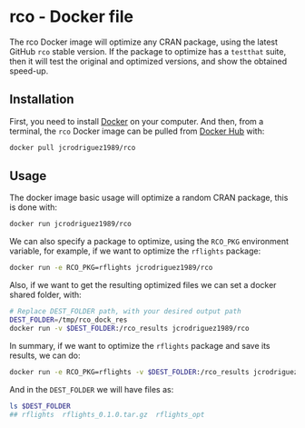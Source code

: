 
# rco - Docker file

The rco Docker image will optimize any CRAN package, using the latest
GitHub `rco` stable version. If the package to optimize has a `testthat`
suite, then it will test the original and optimized versions, and show
the obtained speed-up.

## Installation

First, you need to install [Docker](https://www.docker.com/) on your
computer. And then, from a terminal, the `rco` Docker image can be
pulled from [Docker Hub](https://hub.docker.com/r/jcrodriguez1989/rco)
with:

``` bash
docker pull jcrodriguez1989/rco
```

## Usage

The docker image basic usage will optimize a random CRAN package, this
is done with:

``` bash
docker run jcrodriguez1989/rco
```

We can also specify a package to optimize, using the `RCO_PKG`
environment variable, for example, if we want to optimize the `rflights`
package:

``` bash
docker run -e RCO_PKG=rflights jcrodriguez1989/rco
```

Also, if we want to get the resulting optimized files we can set a
docker shared folder, with:

``` bash
# Replace DEST_FOLDER path, with your desired output path
DEST_FOLDER=/tmp/rco_dock_res
docker run -v $DEST_FOLDER:/rco_results jcrodriguez1989/rco
```

In summary, if we want to optimize the `rflights` package and save its
results, we can
do:

``` bash
docker run -e RCO_PKG=rflights -v $DEST_FOLDER:/rco_results jcrodriguez1989/rco
```

And in the `DEST_FOLDER` we will have files as:

``` bash
ls $DEST_FOLDER
## rflights  rflights_0.1.0.tar.gz  rflights_opt
```
